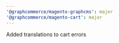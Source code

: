```yaml
---
'@graphcommerce/magento-graphcms': major
'@graphcommerce/magento-cart': major
---
```


Added translations to cart errors
